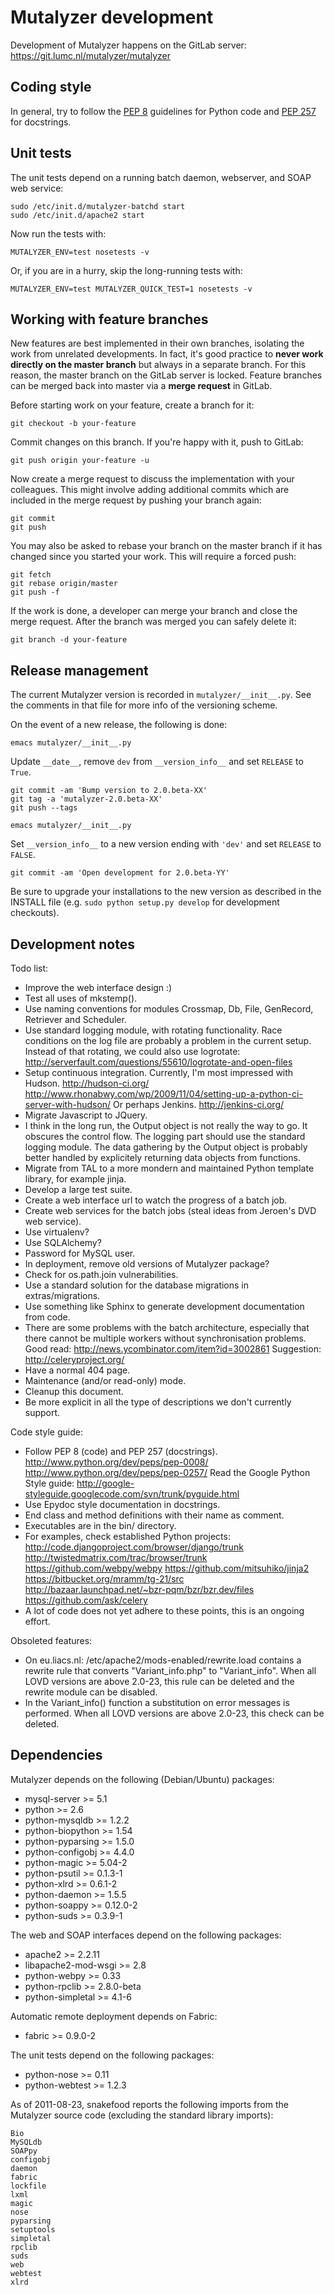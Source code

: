 Mutalyzer development
=====================

Development of Mutalyzer happens on the GitLab server:
https://git.lumc.nl/mutalyzer/mutalyzer


Coding style
------------

In general, try to follow the [PEP 8](http://www.python.org/dev/peps/pep-0008)
guidelines for Python code and
[PEP 257](http://www.python.org/dev/peps/pep-0257/) for docstrings.


Unit tests
----------

The unit tests depend on a running batch daemon, webserver, and SOAP
web service:

    sudo /etc/init.d/mutalyzer-batchd start
    sudo /etc/init.d/apache2 start

Now run the tests with:

    MUTALYZER_ENV=test nosetests -v

Or, if you are in a hurry, skip the long-running tests with:

    MUTALYZER_ENV=test MUTALYZER_QUICK_TEST=1 nosetests -v


Working with feature branches
-----------------------------

New features are best implemented in their own branches, isolating the work
from unrelated developments. In fact, it's good practice to **never work
directly on the master branch** but always in a separate branch. For this
reason, the master branch on the GitLab server is locked. Feature branches can
be merged back into master via a **merge request** in GitLab.

Before starting work on your feature, create a branch for it:

    git checkout -b your-feature

Commit changes on this branch. If you're happy with it, push to GitLab:

    git push origin your-feature -u

Now create a merge request to discuss the implementation with your
colleagues. This might involve adding additional commits which are included in
the merge request by pushing your branch again:

    git commit
    git push

You may also be asked to rebase your branch on the master branch if it has
changed since you started your work. This will require a forced push:

    git fetch
    git rebase origin/master
    git push -f

If the work is done, a developer can merge your branch and close the merge
request. After the branch was merged you can safely delete it:

    git branch -d your-feature


Release management
------------------

The current Mutalyzer version is recorded in `mutalyzer/__init__.py`. See the
comments in that file for more info of the versioning scheme.

On the event of a new release, the following is done:

    emacs mutalyzer/__init__.py

Update `__date__`, remove `dev` from `__version_info__` and set `RELEASE` to
`True`.

    git commit -am 'Bump version to 2.0.beta-XX'
    git tag -a 'mutalyzer-2.0.beta-XX'
    git push --tags

    emacs mutalyzer/__init__.py

Set `__version_info__` to a new version ending with `'dev'` and set `RELEASE`
to `FALSE`.

    git commit -am 'Open development for 2.0.beta-YY'

Be sure to upgrade your installations to the new version as described in the
INSTALL file (e.g. `sudo python setup.py develop` for development checkouts).


Development notes
-----------------

Todo list:

- Improve the web interface design :)
- Test all uses of mkstemp().
- Use naming conventions for modules Crossmap, Db, File, GenRecord, Retriever
  and Scheduler.
- Use standard logging module, with rotating functionality. Race conditions
  on the log file are probably a problem in the current setup.
  Instead of that rotating, we could also use logrotate:
  http://serverfault.com/questions/55610/logrotate-and-open-files
- Setup continuous integration. Currently, I'm most impressed with Hudson.
  http://hudson-ci.org/
  http://www.rhonabwy.com/wp/2009/11/04/setting-up-a-python-ci-server-with-hudson/
  Or perhaps Jenkins.
  http://jenkins-ci.org/
- Migrate Javascript to JQuery.
- I think in the long run, the Output object is not really the way to go. It
  obscures the control flow. The logging part should use the standard logging
  module. The data gathering by the Output object is probably better handled
  by explicitely returning data objects from functions.
- Migrate from TAL to a more mondern and maintained Python template library,
  for example jinja.
- Develop a large test suite.
- Create a web interface url to watch the progress of a batch job.
- Create web services for the batch jobs (steal ideas from Jeroen's DVD
  web service).
- Use virtualenv?
- Use SQLAlchemy?
- Password for MySQL user.
- In deployment, remove old versions of Mutalyzer package?
- Check for os.path.join vulnerabilities.
- Use a standard solution for the database migrations in extras/migrations.
- Use something like Sphinx to generate development documentation from code.
- There are some problems with the batch architecture, especially that there
  cannot be multiple workers without synchronisation problems.
  Good read: http://news.ycombinator.com/item?id=3002861
  Suggestion: http://celeryproject.org/
- Have a normal 404 page.
- Maintenance (and/or read-only) mode.
- Cleanup this document.
- Be more explicit in all the type of descriptions we don't currently support.

Code style guide:

- Follow PEP 8 (code) and PEP 257 (docstrings).
    http://www.python.org/dev/peps/pep-0008/
    http://www.python.org/dev/peps/pep-0257/
  Read the Google Python Style guide:
    http://google-styleguide.googlecode.com/svn/trunk/pyguide.html
- Use Epydoc style documentation in docstrings.
- End class and method definitions with their name as comment.
- Executables are in the bin/ directory.
- For examples, check established Python projects:
    http://code.djangoproject.com/browser/django/trunk
    http://twistedmatrix.com/trac/browser/trunk
    https://github.com/webpy/webpy
    https://github.com/mitsuhiko/jinja2
    https://bitbucket.org/mramm/tg-21/src
    http://bazaar.launchpad.net/~bzr-pqm/bzr/bzr.dev/files
    https://github.com/ask/celery
- A lot of code does not yet adhere to these points, this is an ongoing
  effort.

Obsoleted features:

- On eu.liacs.nl:
  /etc/apache2/mods-enabled/rewrite.load contains a rewrite rule that converts
  "Variant_info.php" to "Variant_info".
  When all LOVD versions are above 2.0-23, this rule can be deleted and the
  rewrite module can be disabled.
- In the Variant_info() function a substitution on error messages is
  performed.
  When all LOVD versions are above 2.0-23, this check can be deleted.


Dependencies
------------

Mutalyzer depends on the following (Debian/Ubuntu) packages:

- mysql-server     >= 5.1
- python           >= 2.6
- python-mysqldb   >= 1.2.2
- python-biopython >= 1.54
- python-pyparsing >= 1.5.0
- python-configobj >= 4.4.0
- python-magic     >= 5.04-2
- python-psutil    >= 0.1.3-1
- python-xlrd      >= 0.6.1-2
- python-daemon    >= 1.5.5
- python-soappy    >= 0.12.0-2
- python-suds      >= 0.3.9-1

The web and SOAP interfaces depend on the following packages:

- apache2             >= 2.2.11
- libapache2-mod-wsgi >= 2.8
- python-webpy        >= 0.33
- python-rpclib       >= 2.8.0-beta
- python-simpletal    >= 4.1-6

Automatic remote deployment depends on Fabric:

- fabric >= 0.9.0-2

The unit tests depend on the following packages:

- python-nose    >= 0.11
- python-webtest >= 1.2.3

As of 2011-08-23, snakefood reports the following imports from the Mutalyzer
source code (excluding the standard library imports):

    Bio
    MySQLdb
    SOAPpy
    configobj
    daemon
    fabric
    lockfile
    lxml
    magic
    nose
    pyparsing
    setuptools
    simpletal
    rpclib
    suds
    web
    webtest
    xlrd
